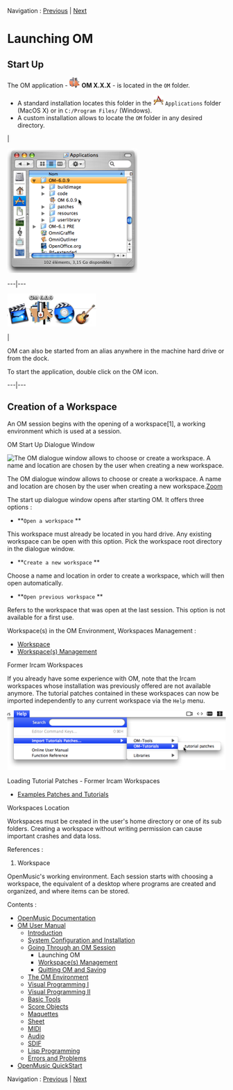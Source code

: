 Navigation : [Previous](Goingthrough "page précédente\(Going
Through an OM Session\)") | [Next](Workspace(s) "page
suivante\(Workspace(s) Management\)")

# Launching OM

## Start Up

The OM application - ![](../res/omicon_icon.png) **OM X.X.X** - is located in
the `OM` folder.

  * A standard installation locates this folder in the ![](../res/app_icon.png) `Applications` folder (MacOS X) or in `C:/Program Files/` (Windows). 
  * A custom installation allows to locate the `OM` folder in any desired directory. 

|

![](../res/omappfolder.png)  
  
---|---  
  
![](../res/dock.png)

|

OM can also be started from an alias anywhere in the machine hard drive or
from the dock.

To start the application, double click on the OM icon.  
  
---|---  
  
## Creation of a Workspace

An OM session begins with the opening of a workspace[1], a working environment
which is used at a session.

OM Start Up Dialogue Window

![The OM dialogue window allows to choose or create a workspace. A name and
location are chosen by the user when creating a new
workspace.](../res/InstalWindow_scr.png)

The OM dialogue window allows to choose or create a workspace. A name and
location are chosen by the user when creating a new
workspace.[Zoom](../res/InstalWindow_scr_1.png "Zoom \(nouvelle fenêtre\)")

The start up dialogue window opens after starting OM. It offers three options
:

  * **`Open a workspace` **

This workspace must already be located in you hard drive. Any existing
workspace can be open with this option. Pick the workspace root directory in
the dialogue window.

  * **`Create a new workspace` **

Choose a name and location in order to create a workspace, which will then
open automatically.

  * **`Open previous workspace` **

Refers to the workspace that was open at the last session. This option is not
available for a first use.

Workspace(s) in the OM Environment, Workspaces Management :

  * [Workspace](Workspace)
  * [Workspace(s) Management](Workspace\(s\))

Former Ircam Workspaces

If you already have some experience with OM, note that the Ircam workspaces
whose installation was previously offered are not available anymore. The
tutorial patches contained in these workspaces can now be imported
independently to any current workspace via the `Help` menu.

![](../res/importtuto.png)

Loading Tutorial Patches - Former Ircam Workspaces

  * [Examples Patches and Tutorials](Tutorials)

Workspaces Location

Workspaces must be created in the user's home directory or one of its sub
folders. Creating a workspace without writing permission can cause important
crashes and data loss.

References :

  1. Workspace

OpenMusic's working environment. Each session starts with choosing a
workspace, the equivalent of a desktop where programs are created and
organized, and where items can be stored.

Contents :

  * [OpenMusic Documentation](OM-Documentation)
  * [OM User Manual](OM-User-Manual)
    * [Introduction](00-Contents)
    * [System Configuration and Installation](Installation)
    * [Going Through an OM Session](Goingthrough)
      * Launching OM
      * [Workspace(s) Management](Workspace\(s\))
      * [Quitting OM and Saving](QuittingSaving)
    * [The OM Environment](Environment)
    * [Visual Programming I](BasicVisualProgramming)
    * [Visual Programming II](AdvancedVisualProgramming)
    * [Basic Tools](BasicObjects)
    * [Score Objects](ScoreObjects)
    * [Maquettes](Maquettes)
    * [Sheet](Sheet)
    * [MIDI](MIDI)
    * [Audio](Audio)
    * [SDIF](SDIF)
    * [Lisp Programming](Lisp)
    * [Errors and Problems](errors)
  * [OpenMusic QuickStart](QuickStart-Chapters)

Navigation : [Previous](Goingthrough "page précédente\(Going
Through an OM Session\)") | [Next](Workspace(s) "page
suivante\(Workspace(s) Management\)")

